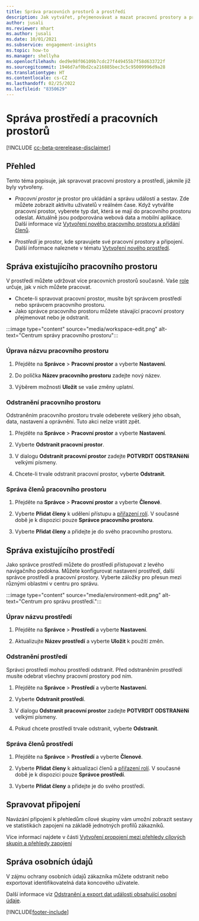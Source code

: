 ```yaml
---
title: Správa pracovních prostorů a prostředí
description: Jak vytvářet, přejmenovávat a mazat pracovní prostory a prostředí.
author: jusali
ms.reviewer: mhart
ms.author: jusali
ms.date: 10/01/2021
ms.subservice: engagement-insights
ms.topic: how-to
ms.manager: shellyha
ms.openlocfilehash: ded9e98f06109b7cdc27f449455b7f58d633722f
ms.sourcegitcommit: 1946d7af0bd2ca216885bec3c5c95009996d9a28
ms.translationtype: HT
ms.contentlocale: cs-CZ
ms.lasthandoff: 02/25/2022
ms.locfileid: "8350629"
---
```

# <a name="manage-environments-and-workspaces"></a>Správa prostředí a pracovních prostorů

[!INCLUDE [cc-beta-prerelease-disclaimer](includes/cc-beta-prerelease-disclaimer.md)]

## <a name="overview"></a>Přehled

Tento téma popisuje, jak spravovat pracovní prostory a prostředí, jakmile již byly vytvořeny. 

- *Pracovní prostor* je prostor pro ukládání a správu událostí a sestav. Zde můžete zobrazit aktivitu uživatelů v reálném čase. Když vytváříte pracovní prostor, vyberete typ dat, která se mají do pracovního prostoru odeslat. Aktuálně jsou podporována webová data a mobilní aplikace. Další informace viz [Vytvoření nového pracovního prostoru a přidání členů](create-workspace.md).

- *Prostředí* je prostor, kde spravujete své pracovní prostory a připojení. Další informace naleznete v tématu [Vytvoření nového prostředí](create-new-environment.md).

## <a name="manage-an-existing-workspace"></a>Správa existujícího pracovního prostoru

V prostředí můžete udržovat více pracovních prostorů současně. Vaše [role](user-roles.md) určuje, jak v nich můžete pracovat. 

 - Chcete-li spravovat pracovní prostor, musíte být správcem prostředí nebo správcem pracovního prostoru.
 - Jako správce pracovního prostoru můžete stávající pracovní prostory přejmenovat nebo je odstranit. 

:::image type="content" source="media/workspace-edit.png" alt-text="Centrum správy pracovního prostoru":::

### <a name="edit-a-workspace-name"></a>Úprava názvu pracovního prostoru

1. Přejděte na **Správce** > **Pracovní prostor** a vyberte **Nastavení**.

1. Do políčka **Název pracovního prostoru** zadejte nový název.

1. Výběrem možnosti **Uložit** se vaše změny uplatní.

### <a name="delete-a-workspace"></a>Odstranění pracovního prostoru

Odstraněním pracovního prostoru trvale odeberete veškerý jeho obsah, data, nastavení a oprávnění. Tuto akci nelze vrátit zpět.

1. Přejděte na **Správce** > **Pracovní prostor** a vyberte **Nastavení**.

1. Vyberte **Odstranit pracovní prostor**. 

1. V dialogu **Odstranit pracovní prostor** zadejte **POTVRDIT ODSTRANěNí** velkými písmeny. 

1. Chcete-li trvale odstranit pracovní prostor, vyberte **Odstranit**.

### <a name="manage-workspace-members"></a>Správa členů pracovního prostoru

1. Přejděte na **Správce** > **Pracovní prostor** a vyberte **Členové**.

1. Vyberte **Přidat členy** k udělení přístupu a [přiřazení rolí](user-roles.md). V současné době je k dispozici pouze **Správce pracovního prostoru**.

1. Vyberte **Přidat členy** a přidejte je do svého pracovního prostoru.

## <a name="manage-an-existing-environment"></a>Správa existujícího prostředí

Jako správce prostředí můžete do prostředí přistupovat z levého navigačního podokna. Můžete konfigurovat nastavení prostředí, další správce prostředí a pracovní prostory. Vyberte záložky pro přesun mezi různými oblastmi v centru pro správu.

:::image type="content" source="media/environment-edit.png" alt-text="Centrum pro správu prostředí.":::

### <a name="edit-an-environment-name"></a>Úprav názvu prostředí

1. Přejděte na **Správce** > **Prostředí** a vyberte **Nastavení**.

1. Aktualizujte **Název prostředí** a vyberte **Uložit** k použití změn.

### <a name="delete-an-environment"></a>Odstranění prostředí

Správci prostředí mohou prostředí odstranit. Před odstraněním prostředí musíte odebrat všechny pracovní prostory pod ním.

1. Přejděte na **Správce** > **Prostředí** a vyberte **Nastavení**.

1. Vyberte **Odstranit prostředí**. 

1. V dialogu **Odstranit pracovní prostor** zadejte **POTVRDIT ODSTRANěNí** velkými písmeny. 

1. Pokud chcete prostředí trvale odstranit, vyberte **Odstranit**.

### <a name="manage-environment-members"></a>Správa členů prostředí

1. Přejděte na **Správce** > **Prostředí** a vyberte **Členové**.

1. Vyberte **Přidat členy** k aktualizaci členů a [přiřazení rolí](user-roles.md). V současné době je k dispozici pouze **Správce prostředí**.

1. Vyberte **Přidat členy** a přidejte je do svého prostředí.

## <a name="manage-connections"></a>Spravovat připojení

Navázání připojení k přehledům cílové skupiny vám umožní zobrazit sestavy ve statistikách zapojení na základě jednotných profilů zákazníků. 

Více informací najdete v části [Vytvoření propojení mezi přehledy cílových skupin a přehledy zapojení](integrate-audience-insights-engagement-insights.md)

## <a name="manage-personal-data"></a>Správa osobních údajů

V zájmu ochrany osobních údajů zákazníka můžete odstranit nebo exportovat identifikovatelná data koncového uživatele.

Další informace viz [Odstranění a export dat události obsahující osobní údaje](../dsr-rights-requests.md).

[!INCLUDE[footer-include](../includes/footer-banner.md)]

